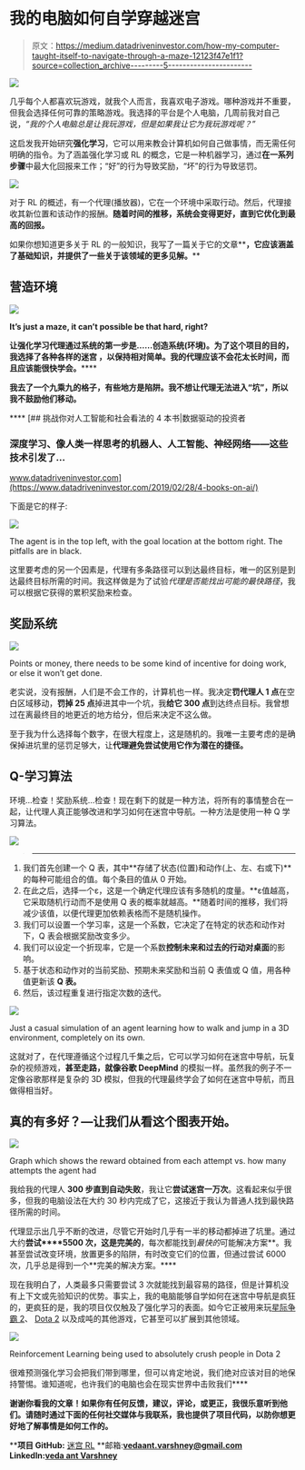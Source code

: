 # 我的电脑如何自学穿越迷宫

> 原文：<https://medium.datadriveninvestor.com/how-my-computer-taught-itself-to-navigate-through-a-maze-12123f47e1f1?source=collection_archive---------5----------------------->

![](img/d50f82c02a985c6e8e2100c8ccb13094.png)

几乎每个人都喜欢玩游戏，就我个人而言，我喜欢电子游戏。哪种游戏并不重要，但我会选择任何可靠的策略游戏。我选择的平台是个人电脑，几周前我对自己说，*“我的个人电脑总是让我玩游戏，但是如果我让它为我玩游戏呢？”*

这启发我开始研究**强化学习**，它可以用来教会计算机如何自己做事情，而无需任何明确的指令。为了涵盖强化学习或 RL 的概念，它是一种机器学习，通过**在一系列步骤**中最大化回报来工作；“好”的行为导致奖励，“坏”的行为导致惩罚。

![](img/5d8b28e903254b8e7dc3e47742462748.png)

对于 RL 的概述，有一个代理(播放器)，它在一个环境中采取行动。然后，代理接收其新位置和该动作的报酬。**随着时间的推移，系统会变得更好，直到它优化到最高的回报。**

如果你想知道更多关于 RL 的一般知识，我写了一篇关于它的文章**[](https://medium.com/swlh/reinforcement-learning-how-tech-teaches-itself-2743bea5be3e)****，它应该涵盖了基础知识，并提供了一些关于该领域的更多见解。******

## ********营造环境********

******![](img/40f2bd869b04df3f8093c283f165bf8f.png)******

******It’s just a maze, it can’t possible be that hard, right?******

******让强化学习代理通过系统的第一步是……创造系统(环境)。为了这个项目的目的，我选择了各种各样的**迷宫** **，以保持相对简单。我的代理应该不会花太长时间，而且应该能很快学会。********

****我去了一个九乘九的格子，有些地方是陷阱。我不想让代理无法进入“坑”，所以我不鼓励他们移动。****

****[](https://www.datadriveninvestor.com/2019/02/28/4-books-on-ai/) [## 挑战你对人工智能和社会看法的 4 本书|数据驱动的投资者

### 深度学习、像人类一样思考的机器人、人工智能、神经网络——这些技术引发了…

www.datadriveninvestor.com](https://www.datadriveninvestor.com/2019/02/28/4-books-on-ai/) 

下面是它的样子:

![](img/d3e45cb1d6acdc49f62af6a1a5dc1024.png)

The agent is in the top left, with the goal location at the bottom right. The pitfalls are in black.

这里要考虑的另一个因素是，代理有多条路径可以到达最终目标，唯一的区别是到达最终目标所需的时间。我这样做是为了试验*代理是否能找出可能的最快路径*，我可以根据它获得的累积奖励来检查。

## **奖励系统**

![](img/91efdf3539fe598dda87f5a5cc05b1bd.png)

Points or money, there needs to be some kind of incentive for doing work, or else it won’t get done.

老实说，没有报酬，人们是不会工作的，计算机也一样。我决定**罚代理人 1 点**在空白区域移动，**罚掉 25 点**掉进其中一个坑，我**给它 300 点**到达终点目标。我曾想过在离最终目的地更近的地方给分，但后来决定不这么做。

至于我为什么选择每个数字，在很大程度上，这是随机的。我唯一主要考虑的是确保掉进坑里的惩罚足够大，让**代理避免尝试使用它作为潜在的捷径。**

## **Q-学习算法**

环境…检查！奖励系统…检查！现在剩下的就是一种方法，将所有的事情整合在一起，让代理人真正能够改进和学习如何在迷宫中导航。一种方法是使用一种 Q 学习算法。

![](img/7ad1e91ef4c23a70ee008e8caa1f5a1f.png)

> ****

1.  我们首先创建一个 Q 表，其中**存储了状态(位置)和动作(上、左、右或下)**的每种可能组合的值。每个条目的值从 0 开始。
2.  在此之后，选择一个ε，这是一个确定代理应该有多随机的度量。**ε值越高，它采取随机行动而不是使用 Q 表的概率就越高。**随着时间的推移，我们将减少该值，以便代理更加依赖表格而不是随机操作。
3.  我们可以设置一个学习率，这是一个系数，它决定了在特定的状态和动作对下，Q 表会根据奖励改变多少。
4.  我们可以设定一个折现率，它是一个系数**控制未来和过去的行动对桌面**的影响。
5.  基于状态和动作对的当前奖励、预期未来奖励和当前 Q 表值或 Q 值，用各种值更新该 **Q 表。**
6.  然后，该过程重复进行指定次数的迭代。

![](img/9557478bd7e57d088b378a4e7f6d4e46.png)

Just a casual simulation of an agent learning how to walk and jump in a 3D environment, completely on its own.

这就对了，在代理遵循这个过程几千集之后，它可以学习如何在迷宫中导航，玩复杂的视频游戏，**甚至走路，就像谷歌 DeepMind** 的模拟一样。虽然我的例子不一定像谷歌那样是复杂的 3D 模拟，但我的代理最终学会了如何在迷宫中导航，而且做得相当好。

## 真的有多好？—让我们从看这个图表开始。

![](img/e12145b4de2b80c7c91f195c147cdd30.png)

Graph which shows the reward obtained from each attempt vs. how many attempts the agent had

我给我的代理人 **300 步直到自动失败**，我让它**尝试迷宫一万次**。这看起来似乎很多，但我的电脑设法在大约 30 秒内完成了它，这接近于我认为普通人找到最快路径所需的时间。

代理显示出几乎不断的改进，尽管它开始时几乎有一半的移动都掉进了坑里。通过大约**尝试****5500 次，这是完美的**，每次都能找到*最快的*可能解决方案**。我甚至尝试改变环境，放置更多的陷阱，有时改变它们的位置，但通过尝试 6000 次，几乎总是得到一个**完美的解决方案。****

现在我明白了，人类最多只需要尝试 3 次就能找到最容易的路径，但是计算机没有上下文或先验知识的优势。事实上，我的电脑能够自学如何在迷宫中导航是疯狂的，更疯狂的是，我的项目仅仅触及了强化学习的表面。如今它正被用来玩[星际争霸 2](https://deepmind.com/blog/article/AlphaStar-Grandmaster-level-in-StarCraft-II-using-multi-agent-reinforcement-learning)、 [Dota 2](https://www.theverge.com/2019/4/13/18309459/openai-five-dota-2-finals-ai-bot-competition-og-e-sports-the-international-champion) 以及成吨的其他游戏，它甚至可以扩展到其他领域。

![](img/0cc4c9a3a8562ac66bedb9a13f71dc8d.png)

Reinforcement Learning being used to absolutely crush people in Dota 2

很难预测强化学习会把我们带到哪里，但可以肯定地说，我们绝对应该对目的地保持警惕。谁知道呢，也许我们的电脑也会在现实世界中击败我们**** 

**谢谢你看我的文章！如果你有任何反馈，建议，评论，或更正，我很乐意听到他们。请随时通过下面的任何社交媒体与我联系，我也提供了项目代码，以防你想更好地了解事情是如何工作的。**

****项目 GitHub:** [迷宫 RL](https://github.com/vedaant-varshney/maze-rl) **邮箱:**vedaant.varshney@gmail.com **LinkedIn:**[veda ant Varshney](http://www.linkedin.com/in/vedaant-varshney)**